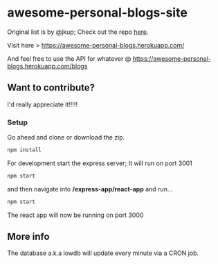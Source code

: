 # awesome-personal-blogs-site

Original list is by @jkup; Check out the repo [here](https://github.com/jkup/awesome-personal-blogs).

Visit here > https://awesome-personal-blogs.herokuapp.com/

And feel free to use the API for whatever @ https://awesome-personal-blogs.herokuapp.com/blogs

## Want to contribute? <br>
I'd really appreciate it!!!!!

### Setup

Go ahead and clone or download the zip.

```bash
npm install
```

For development start the express server; It will run on port 3001

```bash
npm start
```

and then navigate into **/express-app/react-app** and run...

```bash
npm start
```

The react app will now be running on port 3000

## More info

The database a.k.a lowdb will update every minute via a CRON job.
